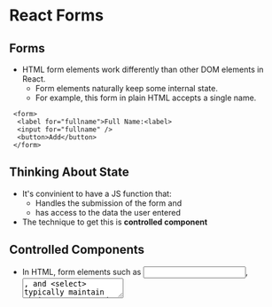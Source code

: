 # React Forms

## Forms

- HTML form elements work differently than other DOM elements in React.
  - Form elements naturally keep some internal state.
  - For example, this form in plain HTML accepts a single name.
```
 <form>
  <label for="fullname">Full Name:<label>
  <input for="fullname" />
  <button>Add</button>
 </form>
```

## Thinking About State

- It's convinient to have a JS function that:
  - Handles the submission of the form and 
  - has access to the data the user entered
- The technique to get this is **controlled component**

## Controlled Components

  - In HTML, form elements such as <input>, <textarea>, and <select> typically maintain their own state and update it based on use input.
  - React mutable state is kept in the state of components, and only updated with setState.
